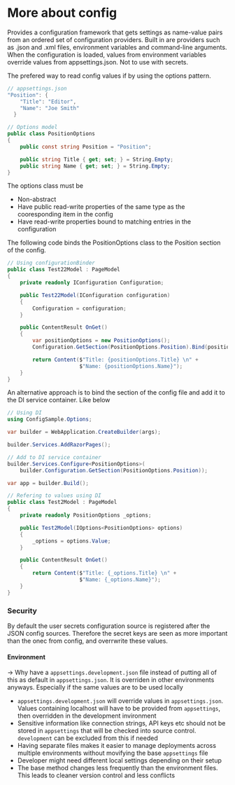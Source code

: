# More about config

Provides a configuration framework that gets settings as name-value pairs from an ordered set of configuration providers. Built in are providers such as .json and .xml files, environment variables and command-line arguments.\
When the configuration is loaded, values from environment variables override values from appsettings.json. Not to use with secrets.

The prefered way to read config values if by using the options pattern.

```C#
// appsettings.json
"Position": {
    "Title": "Editor",
    "Name": "Joe Smith"
  }

// Options model
public class PositionOptions
{
    public const string Position = "Position";

    public string Title { get; set; } = String.Empty;
    public string Name { get; set; } = String.Empty;
}
```

The options class must be
- Non-abstract
- Have public read-write properties of the same type as the cooresponding item in the config
- Have read-write properties bound to matching entries in the configuration

The following code binds the PositionOptions class to the Position section of the config.

```C#
// Using configurationBinder
public class Test22Model : PageModel
{
    private readonly IConfiguration Configuration;

    public Test22Model(IConfiguration configuration)
    {
        Configuration = configuration;
    }

    public ContentResult OnGet()
    {
        var positionOptions = new PositionOptions();
        Configuration.GetSection(PositionOptions.Position).Bind(positionOptions);

        return Content($"Title: {positionOptions.Title} \n" +
                       $"Name: {positionOptions.Name}");
    }
}
```

An alternative approach is to bind the section of the config file and add it to the DI service container. Like below

```C#
// Using DI
using ConfigSample.Options;

var builder = WebApplication.CreateBuilder(args);

builder.Services.AddRazorPages();

// Add to DI service container
builder.Services.Configure<PositionOptions>(
    builder.Configuration.GetSection(PositionOptions.Position));

var app = builder.Build();

// Refering to values using DI
public class Test2Model : PageModel
{
    private readonly PositionOptions _options;

    public Test2Model(IOptions<PositionOptions> options)
    {
        _options = options.Value;
    }

    public ContentResult OnGet()
    {
        return Content($"Title: {_options.Title} \n" +
                       $"Name: {_options.Name}");
    }
}
```

### Security
By default the user secrets configuration source is registered after the JSON config sources. Therefore the secret keys are seen as more important than the onec from config, and overrwrite these values.

#### Environment
-> Why have a `appsettings.development.json` file instead of putting all of this as default in `appsettings.json`. It is overriden in other environments anyways. Especially if the same values are to be used locally
- `appsettings.development.json` will override values in `appsettings.json`. Values containing localhost will have to be provided from `appsettings`, then overridden in the development invironment
- Sensitive information like connection strings, API keys etc should not be stored in `appsettings` that will be checked into source control. `development` can be excluded from this if needed
- Having separate files makes it easier to manage deployments across multiple environments without movifying the base `appsettings` file
- Developer might need different local settings depending on their setup
- The base method changes less frequently than the environment files. This leads to cleaner version control and less conflicts